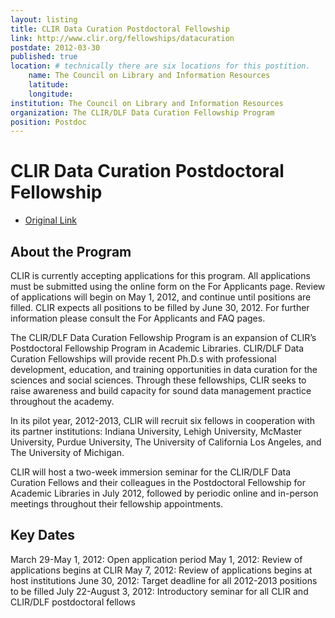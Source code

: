 ```yaml
---
layout: listing
title: CLIR Data Curation Postdoctoral Fellowship
link: http://www.clir.org/fellowships/datacuration
postdate: 2012-03-30
published: true
location: # technically there are six locations for this postition.
    name: The Council on Library and Information Resources
    latitude: 
    longitude: 
institution: The Council on Library and Information Resources
organization: The CLIR/DLF Data Curation Fellowship Program
position: Postdoc
---
```


# CLIR Data Curation Postdoctoral Fellowship

*  [Original Link](http://www.clir.org/fellowships/datacuration)

## About the Program
CLIR is currently accepting applications for this program. All applications must be submitted using the online form on the For Applicants page. Review of applications will begin on May 1, 2012, and continue until positions are filled. CLIR expects all positions to be filled by June 30, 2012. For further information please consult the For Applicants and FAQ pages.

The CLIR/DLF Data Curation Fellowship Program is an expansion of CLIR’s Postdoctoral Fellowship Program in Academic Libraries. CLIR/DLF Data Curation Fellowships will provide recent Ph.D.s with professional development, education, and training opportunities in data curation for the sciences and social sciences. Through these fellowships, CLIR seeks to raise awareness and build capacity for sound data management practice throughout the academy.

In its pilot year, 2012-2013, CLIR will recruit six fellows in cooperation with its partner institutions: Indiana University, Lehigh University, McMaster University, Purdue University, The University of California Los Angeles, and The University of Michigan.

CLIR will host a two-week immersion seminar for the CLIR/DLF Data Curation Fellows and their colleagues in the Postdoctoral Fellowship for Academic Libraries in July 2012, followed by periodic online and in-person meetings throughout their fellowship appointments.

## Key Dates
March 29-May 1, 2012: Open application period
May 1, 2012: Review of applications begins at CLIR
May 7, 2012: Review of applications begins at host institutions
June 30, 2012: Target deadline for all 2012-2013 positions to be filled
July 22-August 3, 2012: Introductory seminar for all CLIR and CLIR/DLF postdoctoral fellows